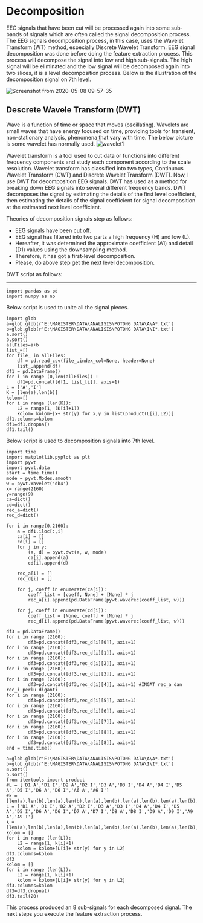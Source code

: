 Decomposition
===
EEG signals that have been cut will be processed again into some sub-bands of signals which are often called the signal decomposition process. The EEG signals decomposition process, in this case, uses the Wavelet Transform (WT) method, especially Discrete Wavelet Transform. EEG signal decomposition was done before doing the feature extraction process. This process will decompose the signal into low and high sub-signals. The high signal will be eliminated and the low signal will be decomposed again into two slices, it is a level decomposition process.
Below is the illustration of the decomposition signal on 7th level.

![Screenshot from 2020-05-08 09-57-35](https://user-images.githubusercontent.com/10173320/81365498-79f8aa80-9112-11ea-9d08-ed0fb65d2ed5.png)

Descrete Wavele Transform (DWT)
---
Wave is a function of time or space that moves (oscillating). Wavelets are small waves that have energy focused on time, providing tools for transient, non-stationary analysis, phenomena that vary with time. The below picture is some wavelet has normally used. 
![wavelet1](https://user-images.githubusercontent.com/10173320/81378487-9526e280-9131-11ea-9a53-79cf67b427ae.png)

Wavelet transform is a tool used to cut data or functions into different frequency components and study each component according to the scale resolution. Wavelet transform has classified into two types, Continuous Wavelet Transform (CWT) and Discrete Wavelet Transform (DWT). Now, I use DWT for decomposition EEG signals. DWT has used as a method for breaking down EEG signals into several different frequency bands. DWT decomposes the signal by estimating the details of the first level coefficient, then estimating the details of the signal coefficient for signal decomposition at the estimated next level coefficient.

Theories of decomposition signals step as follows:
* EEG signals have been cut off.
* EEG signal has filtered into two parts a high frequency (H) and low (L).
* Hereafter, it was determined the approximate coefficient (A1) and detail (D1) values using the downsampling method.
* Therefore, it has got a first-level decomposition.
* Please, do above step get the next level decomposition.

DWT script as follows:

---
```
import pandas as pd
import numpy as np
```
Below script is used to unite all the signal pieces.
```
import glob
a=glob.glob(r'E:\MAGISTER\DATA\ANALISIS\POTONG DATA\A\A*.txt')
b=glob.glob(r'E:\MAGISTER\DATA\ANALISIS\POTONG DATA\I\I*.txt')
a.sort()
b.sort()
allFiles=a+b
list_=[]
for file_ in allFiles:
    df = pd.read_csv(file_,index_col=None, header=None)
    list_.append(df)
df1 = pd.DataFrame()
for i in range (0,len(allFiles)) :
    df1=pd.concat([df1, list_[i]], axis=1)
L = ['A','I']
K = [len(a),len(b)]
kolom=[]
for i in range (len(K)):
    L2 = range(1, (K[i]+1))
    kolom= kolom+[x+ str(y) for x,y in list(product(L[i],L2))]
df1.columns=kolom
df1=df1.dropna()
df1.tail()
```
Below script is used to decomposition signals into 7th level.
```
import time
import matplotlib.pyplot as plt
import pywt
import pywt.data
start = time.time()
mode = pywt.Modes.smooth
w = pywt.Wavelet('db4')
x= range(2160)
y=range(9)
ca=dict()
cd=dict()
rec_a=dict()
rec_d=dict()

for i in range(0,2160):
    a = df1.iloc[:,i]
    ca[i] = []
    cd[i] = []
    for j in y:
        (a, d) = pywt.dwt(a, w, mode)
        ca[i].append(a)
        cd[i].append(d)

    rec_a[i] = []
    rec_d[i] = []

    for j, coeff in enumerate(ca[i]):
        coeff_list = [coeff, None] + [None] * j
        rec_a[i].append(pd.DataFrame(pywt.waverec(coeff_list, w)))

    for j, coeff in enumerate(cd[i]):
        coeff_list = [None, coeff] + [None] * j
        rec_d[i].append(pd.DataFrame(pywt.waverec(coeff_list, w)))
        
df3 = pd.DataFrame()
for i in range (2160):
        df3=pd.concat([df3,rec_d[i][0]], axis=1)
for i in range (2160):
        df3=pd.concat([df3,rec_d[i][1]], axis=1) 
for i in range (2160):
        df3=pd.concat([df3,rec_d[i][2]], axis=1)
for i in range (2160):
        df3=pd.concat([df3,rec_d[i][3]], axis=1) 
for i in range (2160):
        df3=pd.concat([df3,rec_d[i][4]], axis=1) #INGAT rec_a dan rec_i perlu diganti
for i in range (2160):
        df3=pd.concat([df3,rec_d[i][5]], axis=1) 
for i in range (2160):
        df3=pd.concat([df3,rec_d[i][6]], axis=1)
for i in range (2160):
        df3=pd.concat([df3,rec_d[i][7]], axis=1)
for i in range (2160):
        df3=pd.concat([df3,rec_d[i][8]], axis=1)
for i in range (2160):
        df3=pd.concat([df3,rec_a[i][8]], axis=1) 
end = time.time()

a=glob.glob(r'E:\MAGISTER\DATA\ANALISIS\POTONG DATA\A\A*.txt')
b=glob.glob(r'E:\MAGISTER\DATA\ANALISIS\POTONG DATA\I\I*.txt')
a.sort()
b.sort()
from itertools import product
#L = ['D1 A','D1 I','D2 A','D2 I','D3 A','D3 I','D4 A','D4 I','D5 A','D5 I','D6 A','D6 I','A6 A','A6 I']
#k = [len(a),len(b),len(a),len(b),len(a),len(b),len(a),len(b),len(a),len(b),len(a),len(b),len(a),len(b)]
L = ['D1 A','D1 I','D2 A','D2 I','D3 A','D3 I','D4 A','D4 I','D5 A','D5 I','D6 A','D6 I','D7 A','D7 I','D8 A','D8 I','D9 A','D9 I','A9 A','A9 I']
k = [len(a),len(b),len(a),len(b),len(a),len(b),len(a),len(b),len(a),len(b),len(a),len(b),len(a),len(b),len(a),len(b),len(a),len(b),len(a),len(b)]
kolom = []
for i in range (len(L)):
    L2 = range(1, k[i]+1)
    kolom = kolom+[L[i]+ str(y) for y in L2]
df3.columns=kolom
df3
kolom = []
for i in range (len(L)):
    L2 = range(1, k[i]+1)
    kolom = kolom+[L[i]+ str(y) for y in L2]
df3.columns=kolom
df3=df3.dropna()
df3.tail(20)
```
This process produced an 8 sub-signals for each decomposed signal. The next steps you execute the feature extraction process.
